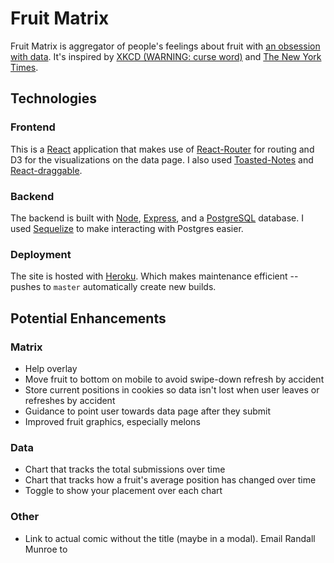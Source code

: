 # Fruit Matrix

Fruit Matrix is aggregator of people's feelings about fruit with [an obsession with data](https://fruit.tylerauer.com/data). It's inspired by [XKCD (WARNING: curse word)](https://xkcd.com/388/) and [The New York Times](https://www.nytimes.com/interactive/2017/08/09/upshot/game-of-thrones-chart.html).


## Technologies

### Frontend

This is a [React](https://reactjs.org/) application that makes use of [React-Router](https://reactrouter.com/web/guides/quick-start) for routing and D3 for the visualizations on the data page. I also used [Toasted-Notes](https://toasted-notes.netlify.app/) and [React-draggable](https://www.npmjs.com/package/react-draggable).

### Backend

The backend is built with [Node](https://nodejs.org/en/), [Express](https://expressjs.com/), and a [PostgreSQL](https://www.postgresql.org/) database. I used [Sequelize](https://sequelize.org/) to make interacting with Postgres easier.

### Deployment

The site is hosted with [Heroku](https://www.heroku.com/home). Which makes maintenance efficient -- pushes to `master` automatically create new builds.

## Potential Enhancements

### Matrix

- Help overlay
- Move fruit to bottom on mobile to avoid swipe-down refresh by accident
- Store current positions in cookies so data isn't lost when user leaves or refreshes by accident
- Guidance to point user towards data page after they submit
- Improved fruit graphics, especially melons

### Data

- Chart that tracks the total submissions over time
- Chart that tracks how a fruit's average position has changed over time
- Toggle to show your placement over each chart

### Other

- Link to actual comic without the title (maybe in a modal). Email Randall Munroe to
